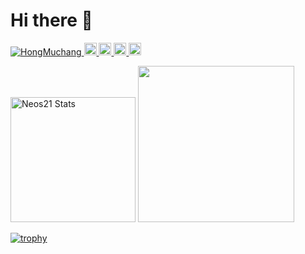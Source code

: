 # Hi there 👋

<p align="left"> 
  <a href="https://github.com/HongMuchang/HongMuchang/">
    <img src="https://komarev.com/ghpvc/?username=HongMuchang" alt="HongMuchang" />
  </a>
  <a href="https://twitter.com/HongMuchan">
    <img height="20" src="https://img.shields.io/twitter/follow/HongMuchan?label=Twitter&logo=twitter&style=flat" />
  </a>
  <a href="https://github.com/HongMuchang">
    <img height="20" src="https://img.shields.io/github/followers/HongMuchang?label=follow&logo=github&style=flat" />
  </a>
  <a href="http://qiita.com/HongMuchan">
    <img height="20" src="https://qiita-badge.apiapi.app/s/HongMuchan/posts.svg" />
  </a>
  <//qiita.com/HongMuchang">
    <img height="20" src="https://qiita-badge.apiapi.app/s/HongMuchan/contributions.svg" />
  </a>
</p>

<p align="left">
  <img height="200px" src="https://github-readme-stats.vercel.app/api?username=HongMuchang&show_icons=true&theme=vue-dark" alt="Neos21 Stats" />
  <img height="250px" src="https://github-readme-stats.vercel.app/api/top-langs/?username=HongMuchang&theme=vue-dark" />
</p>


[![trophy](https://github-profile-trophy.vercel.app/?username=HongMuchang&theme=nord&margin-w=5&margin-h=5)](https://github.com/ryo-ma/github-profile-trophy)
